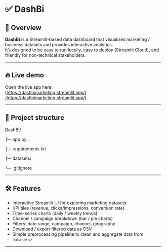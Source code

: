 # ✅ DashBi
## 📌 Overview

**DashBi** is a Streamlit-based data dashboard that visualizes marketing / business datasets and provides interactive analytics.  
It’s designed to be easy to run locally, easy to deploy (Streamlit Cloud), and friendly for non-technical stakeholders.

---

## 🔥 Live demo

Open the live app here:  
[https://dashbimarketing.streamlit.app/](https://dashbimarketing.streamlit.app/)

---

## 🧩 Project structure

DashBi/

├─ app.py 

├─ requirements.txt 

├─ datasets/ 

└─ .gitignore


---

## 🛠️ Features

- Interactive Streamlit UI for exploring marketing datasets
- KPI tiles (revenue, clicks/impressions, conversion rate)
- Time-series charts (daily / weekly trends)
- Channel / campaign breakdown (bar / pie charts)
- Filters: date range, campaign, channel, geography
- Download / export filtered data as CSV
- Simple preprocessing pipeline to clean and aggregate data from `datasets/`

---


